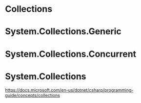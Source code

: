 # Collections

# System.Collections.Generic
# System.Collections.Concurrent
# System.Collections



https://docs.microsoft.com/en-us/dotnet/csharp/programming-guide/concepts/collections
